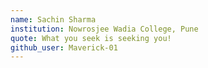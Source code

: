```yaml
---
name: Sachin Sharma
institution: Nowrosjee Wadia College, Pune
quote: What you seek is seeking you!
github_user: Maverick-01
---
```

